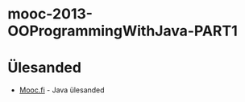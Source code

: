 # mooc-2013-OOProgrammingWithJava-PART1

# Ülesanded 

  * [Mooc.fi] - Java ülesanded
  
[Mooc.fi]: <http://moocfi.github.io/courses/2013/programming-part-1/material.html>
